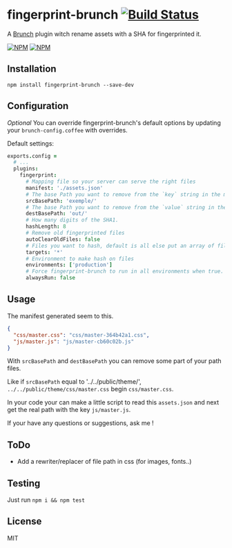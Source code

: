 # fingerprint-brunch [![Build Status][travis-badge]][travis]

A [Brunch][] plugin witch rename assets with a SHA for fingerprinted it.

[![NPM](https://nodei.co/npm/fingerprint-brunch.png)](https://nodei.co/npm/fingerprint-brunch/)
[![NPM](https://nodei.co/npm-dl/fingerprint-brunch.png?months=3)](https://nodei.co/npm/fingerprint-brunch/)

## <a name="installation"></a> Installation

`npm install fingerprint-brunch --save-dev`


## <a name="configuration"></a> Configuration

_Optional_ You can override fingerprint-brunch's default options by updating your `brunch-config.coffee` with overrides.

Default settings:

```coffeescript
exports.config =
  # ...
  plugins:
    fingerprint:
      # Mapping file so your server can serve the right files
      manifest: './assets.json'
      # The base Path you want to remove from the `key` string in the mapping file
      srcBasePath: 'exemple/'
      # The base Path you want to remove from the `value` string in the mapping file
      destBasePath: 'out/'
      # How many digits of the SHA1.
      hashLength: 8
      # Remove old fingerprinted files
      autoClearOldFiles: false
      # Files you want to hash, default is all else put an array of files like ['app.js', 'vendor.js', ...]
      targets: '*'
      # Environment to make hash on files
      environments: ['production']
      # Force fingerprint-brunch to run in all environments when true.
      alwaysRun: false
```


## <a name="Usage"></a> Usage

The manifest generated seem to this.
```json
{
  "css/master.css": "css/master-364b42a1.css",
  "js/master.js": "js/master-cb60c02b.js"
}
```

With `srcBasePath` and `destBasePath` you can remove some part of your path files.

Like if `srcBasePath` equal to '../../public/theme/', `../../public/theme/css/master.css` begin `css/master.css`.

In your code your can make a little script to read this `assets.json` and next get the real path with the key `js/master.js`.

If your have any questions or suggestions, ask me !



## <a name="todo"></a> ToDo

- Add a rewriter/replacer of file path in css (for images, fonts..)


## <a name="testing"></a> Testing

Just run `npm i && npm test`


## <a name="license"></a> License

MIT

[Brunch]: http://brunch.io
[travis]: https://travis-ci.org/dlepaux/fingerprint-brunch
[travis-badge]: https://img.shields.io/travis/dlepaux/fingerprint-brunch.svg?style=flat
